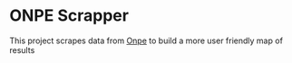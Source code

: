 ONPE Scrapper
===
This project scrapes data from [Onpe](https://www.web.onpe.gob.pe/modElecciones/elecciones/elecciones2016/PRP2V2016/Actas-por-Ubigeo.html#posicion)
to build a more user friendly map of results